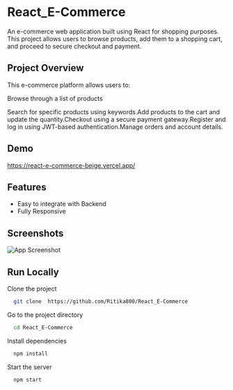 # React_E-Commerce


An e-commerce web application built using React for shopping purposes. This project allows users to browse products, add them to a shopping cart, and proceed to secure checkout and payment.

## Project Overview

This e-commerce platform allows users to:
<p>Browse through a list of products </p>Search for specific products using keywords.Add products to the cart and update the quantity.Checkout using a secure payment gateway.Register and log in using JWT-based authentication.Manage orders and account details.

## Demo

https://react-e-commerce-beige.vercel.app/

## Features

- Easy to integrate with Backend
- Fully Responsive


## Screenshots

![App Screenshot](https://i.ibb.co/fQ293tm/image.png)



## Run Locally

Clone the project

```bash
  git clone  https://github.com/Ritika800/React_E-Commerce
```

Go to the project directory

```bash
  cd React_E-Commerce
```

Install dependencies

```bash
  npm install
```

Start the server

```bash
  npm start
```
